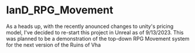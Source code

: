 # IanD_RPG_Movement
 As a heads up, with the recently anounced changes to unity's pricing model, I've decided to re-start this project in Unreal as of 9/13/2023.
 This was planned to be a demonstration of the top-down RPG Movement system for the next version of the Ruins of Vha
